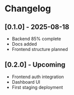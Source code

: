 # Changelog

## [0.1.0] - 2025-08-18
- Backend 85% complete
- Docs added
- Frontend structure planned

## [0.2.0] - Upcoming
- Frontend auth integration
- Dashboard UI
- First staging deployment
